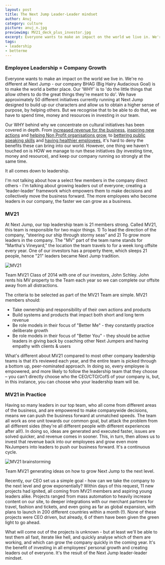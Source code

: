 ```yaml
---
layout: post
title: The Next Jump Leader-Leader mindset
author: Anuj
category: culture
picture: anuj_n.jpg
previewimg: MV21_deck_plus_investor.jpg
excerpt: Everyone wants to make an impact on the world we live in. We're no different at Next Jump - our company BHAG (Big Hairy Audacious Goal) is to make the world a better place. Our 'WHY' is to 'do the little things that allow others to do the great things they're meant to do'. We have approximately 50 different initiatives currently running at Next Jump designed to build up our characters and allow us to obtain a higher sense of purpose, by helping others.  But we recognise that to be able to do that, we have to spend time, money and resources in investing in our team.
tags:
- leadership
- betterme
---
```


### Employee Leadership = Company Growth

Everyone wants to make an impact on the world we live in. We're no different at Next Jump - our company BHAG (Big Hairy Audacious Goal) is to make the world a better place. Our 'WHY' is to 'do the little things that allow others to do the great things they're meant to do'. We have approximately 50 different initiatives currently running at Next Jump designed to build up our characters and allow us to obtain a higher sense of purpose, by helping others.  But we recognise that to be able to do that, we have to spend time, money and resources in investing in our team.

Our WHY behind why we concentrate on cultural initiatives has been covered in depth. From [increased revenue for the business][rndbudget], [inspiring new actions][givetakegrant]  and [helping Non Profit organisations grow][newphilanthropy], to [bettering public speaking skills][toastmasters] and [having healthier employees][lostweight], it's hard to deny the benefits these can bring into our world. However, one thing we haven't touched on is HOW we manage to run these initiatives (by investing time, money and resource), and keep our company running so strongly at the same time.

It all comes down to leadership.

I'm not talking about how a select few members in the company direct others - I'm talking about growing leaders out of everyone; creating a ‘leader-leader’ framework which empowers them to make decisions and collectively move the business forward. The more employees who become leaders in our company, the faster we can grow as a business.

### MV21

At Next Jump, our top leadership team is 21 members strong. Called MV21, this team is responsible for two major things. 1) To lead the direction of the company, “steering our ship through stormy seas” and 2) To grow more leaders in the company. The "MV" part of the team name stands for "Martha's Vineyard," the location the team travels to for a week long offsite every year. One of our investors has a property there, which sleeps 21 people, hence "21" leaders became Next Jump tradition.

![MV21](/images/MV21_deck_plus_investor.jpg)

<div class="imageSubtext">Team MV21 Class of 2014 with one of our investors, John Schley. John rents his MV property to the Team each year so we can complete our offsite away from all distractions.</div>

The criteria to be selected as part of the MV21 Team are simple. MV21 members should:
- Take ownership and responsibility of their own actions and products
- Build systems and products that impact both short and long term revenue
- Be role models in their focus of "Better Me" - they constantly practice deliberate growth 
- Be role models in their focus of "Better You" - they should be active leaders in giving back by coaching other Next Jumpers and having empathy with clients & users

What's different about MV21 compared to most other company leadership teams is that it’s reviewed each year, and the entire team is picked through a bottom up, peer-nominated approach. In doing so, every employee is empowered, and more likely to follow the leadership team that they choose  – you can't directly choose who the CEO/CTO/CofS of your company is, but, in this instance, you can choose who your leadership team will be.

### MV21 in Practice
Having so many leaders in our top team, who all come from different areas of the business, and are empowered to make companywide decisions, means we can push the business forward at unmatched speeds. The team all work as one unit towards our common goal, but attack the problem from all different sides (they're all different people with different experiences after all!). In doing so, ideas are generated and executed faster, issues are solved quicker, and revenue comes in sooner. This, in turn, then allows us to invest that revenue back into our employees and grow even more NxJumpers into leaders to push our business forward. It's a continuous cycle.

![MV21 brainstorming](/images/MV21_intro_sheets.jpg)

<div class="imageSubtext">Team MV21 generating ideas on how to grow Next Jump to the next level.</div>

Recently, our CEO set us a simple goal - how can we take the company to the next level and grow exponentially? Within days of this request, 11 new projects had ignited, all coming from MV21 members and aspiring young leaders alike. Projects ranged from mass automation to heavily increase content on our site, to deeper integrations with our merchant partners for travel, fashion and tickets, and even going as far as global expansion, with plans to launch in 200 different countries within a month (!). None of these projects were CEO driven, but already, 6 of them have been given the green light to go ahead.

What will come out of the projects is unknown - but at least we'll be able to test them all fast, iterate like hell, and quickly analyse which of them are working, and which can grow the company quickly in the coming year. It's the benefit of investing in all employees’ personal growth and creating leaders out of everyone. It's the result of the Next Jump leader-leader mindset.

[rndbudget]: /ceooffice/what-is-your-r-d-budget-and-where-does-it-go.html
[givetakegrant]: /culture/ceo-talks-give-and-take-with-adam-grant.html
[newphilanthropy]: /culture/a-new-philanthropy-donating-our-best-asset-our.html
[toastmasters]: /culture/finding-my-voice-at-next-jump.html
[lostweight]: /culture/how-i-lost-weight-at-work.html
